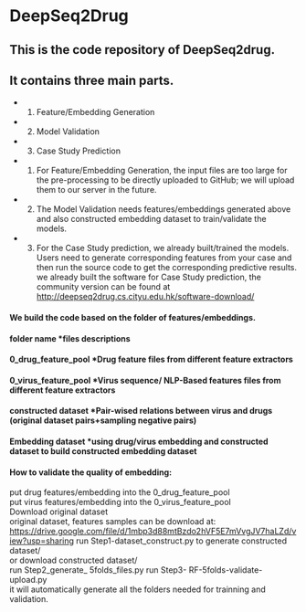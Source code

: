 # DeepSeq2Drug
## This is the code repository of DeepSeq2drug.

## It contains three main parts. 
* 1. Feature/Embedding Generation
* 2. Model Validation
* 3. Case Study Prediction

* 1.	For Feature/Embedding Generation, the input files are too large for the pre-processing to be directly uploaded to GitHub; we will upload them to our server in the future.
* 2.	The Model Validation needs features/embeddings generated above and also constructed embedding dataset to train/validate the models.
* 3.	For the Case Study prediction, we already built/trained the models. Users need to generate corresponding features from your case and then run the source code to get the corresponding predictive results. we already built the software for Case Study prediction, the community version can be found at http://deepseq2drug.cs.cityu.edu.hk/software-download/


#### We build the code based on the folder of features/embeddings.

#### folder name *files descriptions
#### 0_drug_feature_pool  *Drug feature files from different feature extractors
#### 0_virus_feature_pool  *Virus sequence/ NLP-Based features files from different feature extractors
#### constructed dataset *Pair-wised relations between virus and drugs (original dataset pairs+sampling negative pairs)
#### Embedding dataset *using drug/virus embedding and constructed dataset to build constructed embedding dataset

#### How to validate the quality of embedding:
put drug features/embedding into the 0_drug_feature_pool  
put virus features/embedding into the 0_virus_feature_pool  
Download original dataset  
original dataset, features samples can be download at:
https://drive.google.com/file/d/1mbp3d88mtBzdo2hVF5E7mVvgJV7haLZd/view?usp=sharing
run Step1-dataset_construct.py to generate constructed dataset/  
or download constructed dataset/   
run Step2_generate_ 5folds_files.py
run Step3- RF-5folds-validate-upload.py   
it will automatically generate all the folders needed for trainning and validation.  


